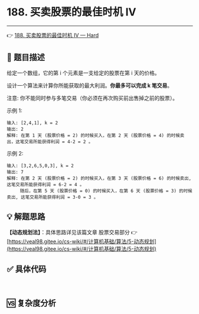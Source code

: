 # 188. 买卖股票的最佳时机 IV

---

👉 [188. 买卖股票的最佳时机 IV — Hard](https://leetcode-cn.com/problems/best-time-to-buy-and-sell-stock-iv/)

## 📜 题目描述

给定一个数组，它的第 i 个元素是一支给定的股票在第 i 天的价格。

设计一个算法来计算你所能获取的最大利润。**你最多可以完成 k 笔交易**。

注意: 你不能同时参与多笔交易（你必须在再次购买前出售掉之前的股票）。

示例 1:

```
输入: [2,4,1], k = 2
输出: 2
解释: 在第 1 天 (股票价格 = 2) 的时候买入，在第 2 天 (股票价格 = 4) 的时候卖出，这笔交易所能获得利润 = 4-2 = 2 。
```


示例 2:

```
输入: [3,2,6,5,0,3], k = 2
输出: 7
解释: 在第 2 天 (股票价格 = 2) 的时候买入，在第 3 天 (股票价格 = 6) 的时候卖出, 这笔交易所能获得利润 = 6-2 = 4 。
     随后，在第 5 天 (股票价格 = 0) 的时候买入，在第 6 天 (股票价格 = 3) 的时候卖出, 这笔交易所能获得利润 = 3-0 = 3 。
```

## 💡 解题思路

**【动态规划法】**：具体思路详见该篇文章 股票交易部分 👉 [https://veal98.gitee.io/cs-wiki/#/计算机基础/算法/5-动态规划](https://veal98.gitee.io/cs-wiki/#/计算机基础/算法/5-动态规划)


## ✅  具体代码 


```java
   
```

## 🆚 复杂度分析